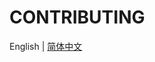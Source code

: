 # CONTRIBUTING

English | [简体中文](https://github.com/HackPlan/UUI/blob/master/docs/CONTRIBUTING.zh-CN.md)
